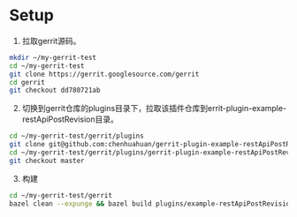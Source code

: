 
# Setup
1. 拉取gerrit源码。
```bash
mkdir ~/my-gerrit-test
cd ~/my-gerrit-test
git clone https://gerrit.googlesource.com/gerrit
cd gerrit
git checkout dd780721ab
```

2. 切换到gerrit仓库的plugins目录下，拉取该插件仓库到errit-plugin-example-restApiPostRevision目录。
```bash
cd ~/my-gerrit-test/gerrit/plugins
git clone git@github.com:chenhuahuan/gerrit-plugin-example-restApiPostRevision.git
cd ~/my-gerrit-test/gerrit/plugins/gerrit-plugin-example-restApiPostRevision
git checkout master
```
3. 构建
```bash
cd ~/my-gerrit-test/gerrit
bazel clean --expunge && bazel build plugins/example-restApiPostRevision
```

